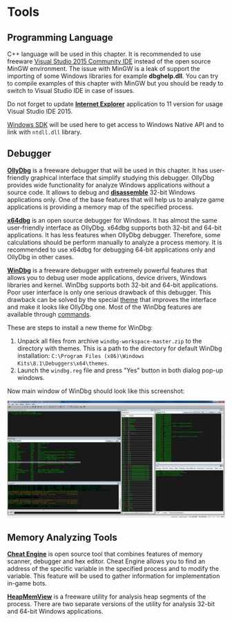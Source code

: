 # Tools

## Programming Language

C++ language will be used in this chapter. It is recommended to use freeware [Visual Studio 2015 Community IDE](https://www.visualstudio.com/en-us/products/visual-studio-express-vs.aspx#) instead of the open source MinGW environment. The issue with MinGW is a leak of support the importing of some Windows libraries for example **dbghelp.dll**. You can try to compile examples of this chapter with MinGW but you should be ready to switch to Visual Studio IDE in case of issues.

Do not forget to update [**Internet Explorer**](http://windows.microsoft.com/en-us/internet-explorer/download-ie) application to 11 version for usage Visual Studio IDE 2015.

[Windows SDK](https://msdn.microsoft.com/en-us/library/ms717358%28v=vs.110%29.aspx) will be used here to get access to Windows Native API and to link with `ntdll.dll` library.

## Debugger

[**OllyDbg**](http://www.ollydbg.de) is a freeware debugger that will be used in this chapter. It has user-friendly graphical interface that simplify studying this debugger. OllyDbg provides wide functionality for analyze Windows applications without a source code. It allows to debug and [**disassemble**](https://en.wikipedia.org/wiki/Disassembler) 32-bit Windows applications only. One of the base features that will help us to analyze game applications is providing a memory map of the specified process.

[**x64dbg**](http://x64dbg.com) is an open source debugger for Windows. It has almost the same user-friendly interface as OllyDbg. x64dbg supports both 32-bit and 64-bit applications. It has less features when OllyDbg debugger. Therefore, some calculations should be perform manually to analyze a process memory. It is recommended to use x64dbg for debugging 64-bit applications only and OllyDbg in other cases.

[**WinDbg**](https://msdn.microsoft.com/en-us/windows/hardware/hh852365) is a freeware debugger with extremely powerful features that allows you to debug user mode applications, device drivers, Windows libraries and kernel. WinDbg supports both 32-bit and 64-bit applications. Poor user interface is only one serious drawback of this debugger. This drawback can be solved by the special [theme](https://github.com/Deniskore/windbg-workspace) that improves the interface and make it looks like OllyDbg one. Most of the WinDbg features are available through [commands](http://www.windbg.info/doc/1-common-cmds.html).

These are steps to install a new theme for WinDbg:
1. Unpack all files from archive `windbg-workspace-master.zip` to the directory with themes. This is a path to the directory for default WinDbg installation: `C:\Program Files (x86)\Windows Kits\8.1\Debuggers\x64\themes`.
2. Launch the `windbg.reg` file and press "Yes" button in both dialog pop-up windows.

Now main window of WinDbg should look like this screenshot:

![WinDbg Theme](windbg-theme.png)

## Memory Analyzing Tools

[**Cheat Engine**](http://www.cheatengine.org/) is open source tool that combines features of memory scanner, debugger and hex editor. Cheat Engine allows you to find an address of the specific variable in the specified process and to modify the variable. This feature will be used to gather information for implementation in-game bots.

[**HeapMemView**](http://www.nirsoft.net/utils/heap_memory_view.html) is a freeware utility for analysis heap segments of the process. There are two separate versions of the utility for analysis 32-bit and 64-bit Windows applications.